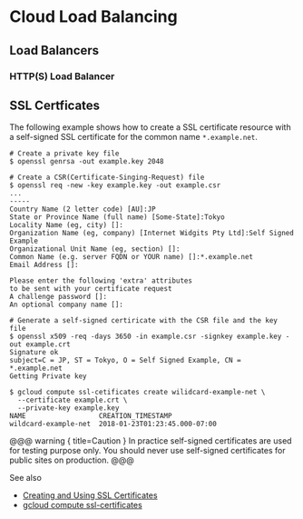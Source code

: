 # Cloud Load Balancing

## Load Balancers

### HTTP(S) Load Balancer

## SSL Certficates

The following example shows how to create a SSL certificate resource with a self-signed SSL certificate for the common name `*.example.net`.

```shell
# Create a private key file
$ openssl genrsa -out example.key 2048

# Create a CSR(Certificate-Singing-Request) file
$ openssl req -new -key example.key -out example.csr
...
-----
Country Name (2 letter code) [AU]:JP
State or Province Name (full name) [Some-State]:Tokyo
Locality Name (eg, city) []:
Organization Name (eg, company) [Internet Widgits Pty Ltd]:Self Signed Example
Organizational Unit Name (eg, section) []:
Common Name (e.g. server FQDN or YOUR name) []:*.example.net
Email Address []:

Please enter the following 'extra' attributes
to be sent with your certificate request
A challenge password []:
An optional company name []:

# Generate a self-signed certiricate with the CSR file and the key file
$ openssl x509 -req -days 3650 -in example.csr -signkey example.key -out example.crt
Signature ok
subject=C = JP, ST = Tokyo, O = Self Signed Example, CN = *.example.net
Getting Private key

$ gcloud compute ssl-cetificates create wilidcard-example-net \
  --certificate example.crt \
  --private-key example.key
NAME                  CREATION_TIMESTAMP
wildcard-example-net  2018-01-23T01:23:45.000-07:00
```

@@@ warning { title=Caution }
In practice self-signed certificates are used for testing purpose only. You should never use self-signed certificates for public sites on production.
@@@

See also

* [Creating and Using SSL Certificates](https://cloud.google.com/load-balancing/docs/ssl-certificates)
* [gcloud compute ssl-certificates](https://cloud.google.com/sdk/gcloud/reference/compute/ssl-certificates/)
